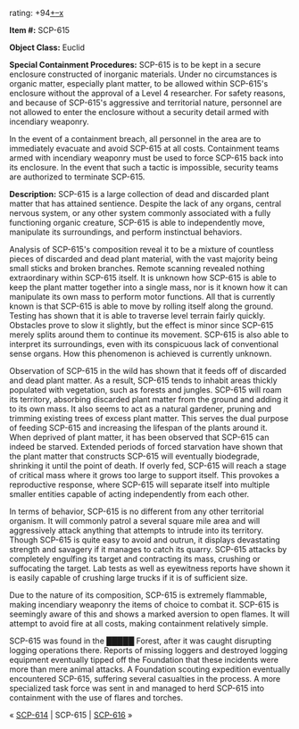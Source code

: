 rating: +94[+](javascript:; "I like it")[–](javascript:; "I don't like it")[x](javascript:; "Cancel my vote")

**Item #:** SCP-615

**Object Class:** Euclid

**Special Containment Procedures:** SCP-615 is to be kept in a secure enclosure constructed of inorganic materials. Under no circumstances is organic matter, especially plant matter, to be allowed within SCP-615's enclosure without the approval of a Level 4 researcher. For safety reasons, and because of SCP-615's aggressive and territorial nature, personnel are not allowed to enter the enclosure without a security detail armed with incendiary weaponry.

In the event of a containment breach, all personnel in the area are to immediately evacuate and avoid SCP-615 at all costs. Containment teams armed with incendiary weaponry must be used to force SCP-615 back into its enclosure. In the event that such a tactic is impossible, security teams are authorized to terminate SCP-615.

**Description:** SCP-615 is a large collection of dead and discarded plant matter that has attained sentience. Despite the lack of any organs, central nervous system, or any other system commonly associated with a fully functioning organic creature, SCP-615 is able to independently move, manipulate its surroundings, and perform instinctual behaviors.

Analysis of SCP-615's composition reveal it to be a mixture of countless pieces of discarded and dead plant material, with the vast majority being small sticks and broken branches. Remote scanning revealed nothing extraordinary within SCP-615 itself. It is unknown how SCP-615 is able to keep the plant matter together into a single mass, nor is it known how it can manipulate its own mass to perform motor functions. All that is currently known is that SCP-615 is able to move by rolling itself along the ground. Testing has shown that it is able to traverse level terrain fairly quickly. Obstacles prove to slow it slightly, but the effect is minor since SCP-615 merely splits around them to continue its movement. SCP-615 is also able to interpret its surroundings, even with its conspicuous lack of conventional sense organs. How this phenomenon is achieved is currently unknown.

Observation of SCP-615 in the wild has shown that it feeds off of discarded and dead plant matter. As a result, SCP-615 tends to inhabit areas thickly populated with vegetation, such as forests and jungles. SCP-615 will roam its territory, absorbing discarded plant matter from the ground and adding it to its own mass. It also seems to act as a natural gardener, pruning and trimming existing trees of excess plant matter. This serves the dual purpose of feeding SCP-615 and increasing the lifespan of the plants around it. When deprived of plant matter, it has been observed that SCP-615 can indeed be starved. Extended periods of forced starvation have shown that the plant matter that constructs SCP-615 will eventually biodegrade, shrinking it until the point of death. If overly fed, SCP-615 will reach a stage of critical mass where it grows too large to support itself. This provokes a reproductive response, where SCP-615 will separate itself into multiple smaller entities capable of acting independently from each other.

In terms of behavior, SCP-615 is no different from any other territorial organism. It will commonly patrol a several square mile area and will aggressively attack anything that attempts to intrude into its territory. Though SCP-615 is quite easy to avoid and outrun, it displays devastating strength and savagery if it manages to catch its quarry. SCP-615 attacks by completely engulfing its target and contracting its mass, crushing or suffocating the target. Lab tests as well as eyewitness reports have shown it is easily capable of crushing large trucks if it is of sufficient size.

Due to the nature of its composition, SCP-615 is extremely flammable, making incendiary weaponry the items of choice to combat it. SCP-615 is seemingly aware of this and shows a marked aversion to open flames. It will attempt to avoid fire at all costs, making containment relatively simple.

SCP-615 was found in the █████ Forest, after it was caught disrupting logging operations there. Reports of missing loggers and destroyed logging equipment eventually tipped off the Foundation that these incidents were more than mere animal attacks. A Foundation scouting expedition eventually encountered SCP-615, suffering several casualties in the process. A more specialized task force was sent in and managed to herd SCP-615 into containment with the use of flares and torches.

« [SCP-614](/scp-614) | SCP-615 | [SCP-616](/scp-616) »